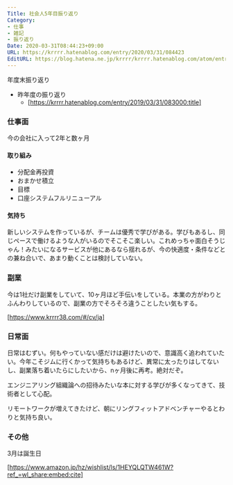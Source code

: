 ```yaml
---
Title: 社会人5年目振り返り
Category:
- 仕事
- 雑記
- 振り返り
Date: 2020-03-31T08:44:23+09:00
URL: https://krrrr.hatenablog.com/entry/2020/03/31/084423
EditURL: https://blog.hatena.ne.jp/krrrr/krrrr.hatenablog.com/atom/entry/26006613543034404
---
```


年度末振り返り

* 昨年度の振り返り
  * [https://krrrr.hatenablog.com/entry/2019/03/31/083000:title]

### 仕事面 
今の会社に入って2年と数ヶ月

#### 取り組み

* 分配金再投資
* おまかせ積立
* 目標
* 口座システムフルリニューアル

#### 気持ち

新しいシステムを作っているが、チームは優秀で学びがある。学びもあるし、同じペースで働けるような人がいるのでそこそこ楽しい。これめっちゃ面白そうじゃん！みたいになるサービスが他にあるなら揺れるが、今の快適度・条件などとの兼ね合いで、あまり動くことは検討していない。

### 副業

今は1社だけ副業をしていて、10ヶ月ほど手伝いをしている。本業の方がわりとふんわりしているので、副業の方でそろそろ違うことしたい気もする。

[https://www.krrrr38.com/#/cv/ja]

### 日常面

日常はむずい。何もやっていない感だけは避けたいので、意識高く追われていたい。今年こそジムに行くかって気持ちもあるけど、異常に太ったりはしてないし、副業落ち着いたらにしたいから、nヶ月後に再考。絶対だぞ。

エンジニアリング組織論への招待みたいな本に対する学びが多くなってきて、技術者として心配。

リモートワークが増えてきたけど、朝にリングフィットアドベンチャーやるとわりと気持ち良い。

### その他

3月は誕生日

[https://www.amazon.jp/hz/wishlist/ls/1HEYQLQTW461W?ref_=wl_share:embed:cite]

